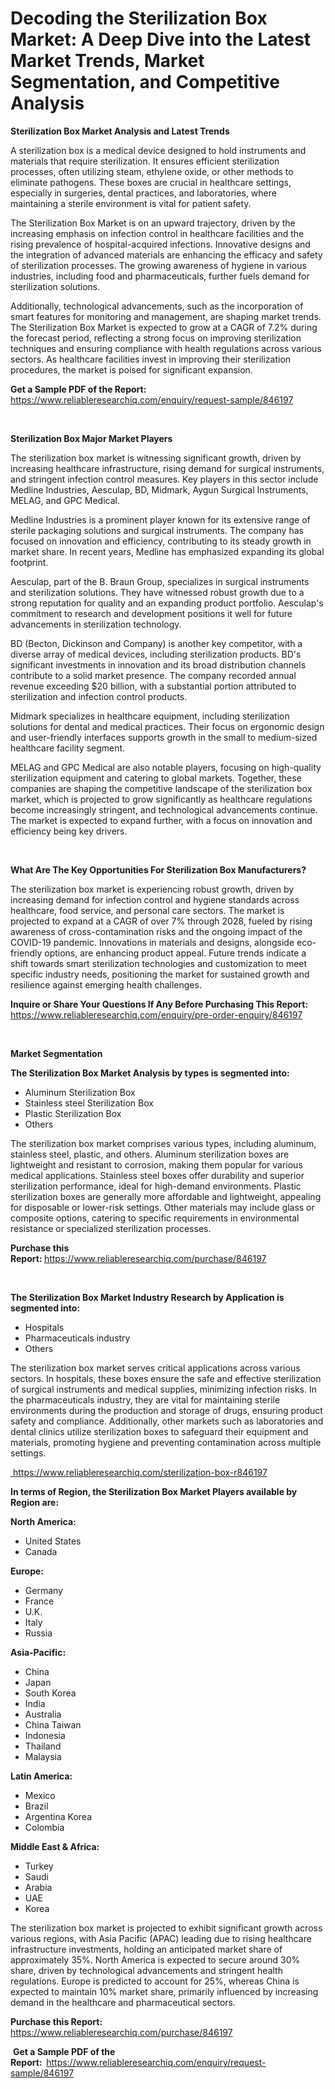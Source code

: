<p><h1>Decoding the Sterilization Box Market: A Deep Dive into the Latest Market Trends, Market Segmentation, and Competitive Analysis</h1></p><p><strong>Sterilization Box Market Analysis and Latest Trends</strong></p>
<p><p>A sterilization box is a medical device designed to hold instruments and materials that require sterilization. It ensures efficient sterilization processes, often utilizing steam, ethylene oxide, or other methods to eliminate pathogens. These boxes are crucial in healthcare settings, especially in surgeries, dental practices, and laboratories, where maintaining a sterile environment is vital for patient safety.</p><p>The Sterilization Box Market is on an upward trajectory, driven by the increasing emphasis on infection control in healthcare facilities and the rising prevalence of hospital-acquired infections. Innovative designs and the integration of advanced materials are enhancing the efficacy and safety of sterilization processes. The growing awareness of hygiene in various industries, including food and pharmaceuticals, further fuels demand for sterilization solutions.</p><p>Additionally, technological advancements, such as the incorporation of smart features for monitoring and management, are shaping market trends. The Sterilization Box Market is expected to grow at a CAGR of 7.2% during the forecast period, reflecting a strong focus on improving sterilization techniques and ensuring compliance with health regulations across various sectors. As healthcare facilities invest in improving their sterilization procedures, the market is poised for significant expansion.</p></p>
<p><strong>Get a Sample PDF of the Report:&nbsp;</strong> <a href="https://www.reliableresearchiq.com/enquiry/request-sample/846197?utm_campaign=2821&utm_medium=2&utm_source=Github&utm_content=ia&utm_term=13042025&utm_id=sterilization-box">https://www.reliableresearchiq.com/enquiry/request-sample/846197</a></p>
<p>&nbsp;</p>
<p><strong>Sterilization Box Major Market Players</strong></p>
<p><p>The sterilization box market is witnessing significant growth, driven by increasing healthcare infrastructure, rising demand for surgical instruments, and stringent infection control measures. Key players in this sector include Medline Industries, Aesculap, BD, Midmark, Aygun Surgical Instruments, MELAG, and GPC Medical. </p><p>Medline Industries is a prominent player known for its extensive range of sterile packaging solutions and surgical instruments. The company has focused on innovation and efficiency, contributing to its steady growth in market share. In recent years, Medline has emphasized expanding its global footprint.</p><p>Aesculap, part of the B. Braun Group, specializes in surgical instruments and sterilization solutions. They have witnessed robust growth due to a strong reputation for quality and an expanding product portfolio. Aesculap's commitment to research and development positions it well for future advancements in sterilization technology.</p><p>BD (Becton, Dickinson and Company) is another key competitor, with a diverse array of medical devices, including sterilization products. BD's significant investments in innovation and its broad distribution channels contribute to a solid market presence. The company recorded annual revenue exceeding $20 billion, with a substantial portion attributed to sterilization and infection control products.</p><p>Midmark specializes in healthcare equipment, including sterilization solutions for dental and medical practices. Their focus on ergonomic design and user-friendly interfaces supports growth in the small to medium-sized healthcare facility segment.</p><p>MELAG and GPC Medical are also notable players, focusing on high-quality sterilization equipment and catering to global markets. Together, these companies are shaping the competitive landscape of the sterilization box market, which is projected to grow significantly as healthcare regulations become increasingly stringent, and technological advancements continue. The market is expected to expand further, with a focus on innovation and efficiency being key drivers.</p></p>
<p>&nbsp;</p>
<p><strong>What Are The Key Opportunities For Sterilization Box Manufacturers?</strong></p>
<p><p>The sterilization box market is experiencing robust growth, driven by increasing demand for infection control and hygiene standards across healthcare, food service, and personal care sectors. The market is projected to expand at a CAGR of over 7% through 2028, fueled by rising awareness of cross-contamination risks and the ongoing impact of the COVID-19 pandemic. Innovations in materials and designs, alongside eco-friendly options, are enhancing product appeal. Future trends indicate a shift towards smart sterilization technologies and customization to meet specific industry needs, positioning the market for sustained growth and resilience against emerging health challenges.</p></p>
<p><strong>Inquire or Share Your Questions If Any Before Purchasing This Report:</strong> <a href="https://www.reliableresearchiq.com/enquiry/pre-order-enquiry/846197?utm_campaign=2821&utm_medium=2&utm_source=Github&utm_content=ia&utm_term=13042025&utm_id=sterilization-box">https://www.reliableresearchiq.com/enquiry/pre-order-enquiry/846197</a></p>
<p>&nbsp;</p>
<p><strong>Market Segmentation</strong></p>
<p><strong>The Sterilization Box Market Analysis by types is segmented into:</strong></p>
<p><ul><li>Aluminum Sterilization Box</li><li>Stainless steel Sterilization Box</li><li>Plastic Sterilization Box</li><li>Others</li></ul></p>
<p><p>The sterilization box market comprises various types, including aluminum, stainless steel, plastic, and others. Aluminum sterilization boxes are lightweight and resistant to corrosion, making them popular for various medical applications. Stainless steel boxes offer durability and superior sterilization performance, ideal for high-demand environments. Plastic sterilization boxes are generally more affordable and lightweight, appealing for disposable or lower-risk settings. Other materials may include glass or composite options, catering to specific requirements in environmental resistance or specialized sterilization processes.</p></p>
<p><strong>Purchase this Report:&nbsp;</strong><a href="https://www.reliableresearchiq.com/purchase/846197?utm_campaign=2821&utm_medium=2&utm_source=Github&utm_content=ia&utm_term=13042025&utm_id=sterilization-box">https://www.reliableresearchiq.com/purchase/846197</a></p>
<p>&nbsp;</p>
<p><strong>The Sterilization Box Market Industry Research by Application is segmented into:</strong></p>
<p><ul><li>Hospitals</li><li>Pharmaceuticals industry</li><li>Others</li></ul></p>
<p><p>The sterilization box market serves critical applications across various sectors. In hospitals, these boxes ensure the safe and effective sterilization of surgical instruments and medical supplies, minimizing infection risks. In the pharmaceuticals industry, they are vital for maintaining sterile environments during the production and storage of drugs, ensuring product safety and compliance. Additionally, other markets such as laboratories and dental clinics utilize sterilization boxes to safeguard their equipment and materials, promoting hygiene and preventing contamination across multiple settings.</p></p>
<p><a href="https://www.reliableresearchiq.com/sterilization-box-r846197?utm_campaign=2821&utm_medium=2&utm_source=Github&utm_content=ia&utm_term=13042025&utm_id=sterilization-box">&nbsp;https://www.reliableresearchiq.com/sterilization-box-r846197</a></p>
<p><strong>In terms of Region, the Sterilization Box Market Players available by Region are:</strong></p>
<p>
    <p> <strong> North America: </strong>
        <ul>
            <li>United States</li>
            <li>Canada</li>
        </ul>
        </p> 
    <p> <strong> Europe: </strong>
        <ul>
            <li>Germany</li>
            <li>France</li>
            <li>U.K.</li>
            <li>Italy</li>
            <li>Russia</li>
        </ul>
        </p> 
    <p> <strong> Asia-Pacific: </strong>
        <ul>
            <li>China</li>
            <li>Japan</li>
            <li>South Korea</li>
            <li>India</li>
            <li>Australia</li>
            <li>China Taiwan</li>
            <li>Indonesia</li>
            <li>Thailand</li>
            <li>Malaysia</li>
        </ul>
        </p> 
    <p> <strong> Latin America: </strong>
        <ul>
            <li>Mexico</li>
            <li>Brazil</li>
            <li>Argentina Korea</li>
            <li>Colombia</li>
        </ul>
        </p> 
    <p> <strong> Middle East & Africa: </strong>
        <ul>
            <li>Turkey</li>
            <li>Saudi</li>
            <li>Arabia</li>
            <li>UAE</li>
            <li>Korea</li>
        </ul>
    </p>
    </p>
<p><p>The sterilization box market is projected to exhibit significant growth across various regions, with Asia Pacific (APAC) leading due to rising healthcare infrastructure investments, holding an anticipated market share of approximately 35%. North America is expected to secure around 30% share, driven by technological advancements and stringent health regulations. Europe is predicted to account for 25%, whereas China is expected to maintain 10% market share, primarily influenced by increasing demand in the healthcare and pharmaceutical sectors.</p></p>
<p><strong>Purchase this Report: </strong><a href="https://www.reliableresearchiq.com/purchase/846197?utm_campaign=2821&utm_medium=2&utm_source=Github&utm_content=ia&utm_term=13042025&utm_id=sterilization-box">https://www.reliableresearchiq.com/purchase/846197</a></p>
<p>&nbsp;<strong>Get a Sample PDF of the Report:&nbsp;&nbsp;</strong><a href="https://www.reliableresearchiq.com/enquiry/request-sample/846197?utm_campaign=2821&utm_medium=2&utm_source=Github&utm_content=ia&utm_term=13042025&utm_id=sterilization-box">https://www.reliableresearchiq.com/enquiry/request-sample/846197</a></p>
<p><strong></strong></p>
<p><p></p><p></p><p></p></p>